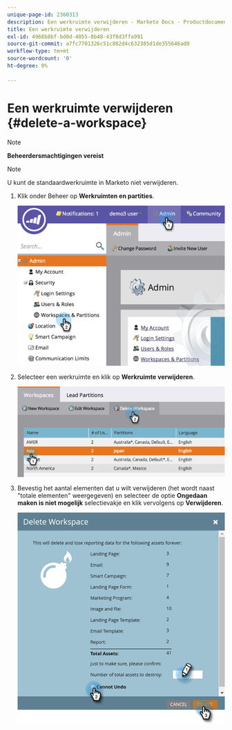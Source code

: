```yaml
---
unique-page-id: 2360313
description: Een werkruimte verwijderen - Marketo Docs - Productdocumentatie
title: Een werkruimte verwijderen
exl-id: 4968b8bf-bd0d-4055-8b48-43f8d3ffa991
source-git-commit: a7fc7701326c51c802d4c632385d1de355646ad0
workflow-type: tm+mt
source-wordcount: '0'
ht-degree: 0%

---
```


# Een werkruimte verwijderen {#delete-a-workspace}

>[!NOTE]
>
>**Beheerdersmachtigingen vereist**

>[!NOTE]
>
>U kunt de standaardwerkruimte in Marketo niet verwijderen.

1. Klik onder Beheer op **Werkruimten en partities**.

   ![](assets/image2014-9-17-11-3a56-3a34.png)

1. Selecteer een werkruimte en klik op **Werkruimte verwijderen**.

   ![](assets/image2014-9-17-11-3a56-3a50.png)

1. Bevestig het aantal elementen dat u wilt verwijderen (het wordt naast &quot;totale elementen&quot; weergegeven) en selecteer de optie **Ongedaan maken is niet mogelijk** selectievakje en klik vervolgens op **Verwijderen**.

   ![](assets/delete-a-workspace-3.png)
